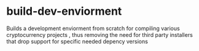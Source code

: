 # build-dev-enviorment
 Builds a development enviorment from scratch for compiling various cryptocurrency projects , thus removing the need for third party installers that drop support for specific needed depency versions
